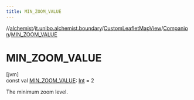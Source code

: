 ```yaml
---
title: MIN_ZOOM_VALUE
---
```

//[alchemist](../../../../index.html)/[it.unibo.alchemist.boundary](../../index.html)/[CustomLeafletMapView](../index.html)/[Companion](index.html)/[MIN_ZOOM_VALUE](-m-i-n_-z-o-o-m_-v-a-l-u-e.html)



# MIN_ZOOM_VALUE



[jvm]\
const val [MIN_ZOOM_VALUE](-m-i-n_-z-o-o-m_-v-a-l-u-e.html): [Int](https://kotlinlang.org/api/latest/jvm/stdlib/kotlin/-int/index.html) = 2



The minimum zoom level.




